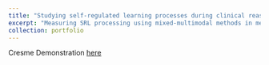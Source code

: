 ```yaml
---
title: "Studying self-regulated learning processes during clinical reasoning activities"
excerpt: "Measuring SRL processing using mixed-multimodal methods in medical education"
collection: portfolio
---
```


Cresme Demonstration [here](https://docs.google.com/presentation/d/1tXXhEsTSRbnCN-JqIhLP03-i-y0NX-h_bnQYIYiCPIw/edit#slide=id.g291810c922a_0_0)
